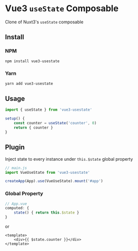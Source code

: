 # Vue3 `useState` Composable

Clone of Nuxt3's `useState` composable

## Install

### NPM

```sh
npm install vue3-usestate
```

### Yarn

```sh
yarn add vue3-usestate
```

## Usage

```js
import { useState } from 'vue3-usestate'

setup() {
    const counter = useState('counter', 0)
    return { counter }
}
```

## Plugin

Inject state to every instance under `this.$state` global property

```js
// main.js
import VueUseState from 'vue3-usestate'

createApp(App).use(VueUseState).mount('#app')
```

### Global Property

```js
// App.vue
computed: {
    state() { return this.$state }
}
```

or

```vue
<template>
    <div>{{ $state.counter }}</div>
</template>
```
